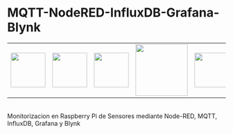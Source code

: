 # MQTT-NodeRED-InfluxDB-Grafana-Blynk
<table align="center" style="width: 100%;">
  <tbody>
<tr>
      <td align="center"><img src="https://3.bp.blogspot.com/-pU5a5YFRo4A/XEdhxfqnKTI/AAAAAAAAEhY/bDRSqeThLh8cS569hzyq3EVCgkMmEcrlwCPcBGAYYCw/s320/Raspberry_pi.png" width="80" /></td>
      <td align="center"><img src="https://1.bp.blogspot.com/-DwOQ3PuECvk/XJu4Bn1elAI/AAAAAAAAEoI/CPcKXRpAX64gUs1IDjA0sOees0I9Mz7XQCPcBGAYYCw/s320/grafana.jpg" width="80" /></td>
      <td align="center"><img src="https://2.bp.blogspot.com/-jrb3HOtfyPw/Xlq7o2A0hUI/AAAAAAAAE7E/tcGi82pWliEsW0ykyyDh_T01MId2AOkNACPcBGAYYCw/s320/NODE-RED.jpg" width="80" /></td>
      <td align="center"><img src="https://4.bp.blogspot.com/-EvG_9-Iin0w/Xlq7pocF1II/AAAAAAAAE7I/5dbwcAjikpcFMpsZhKWTyoialPzJ2CuawCPcBGAYYCw/s320/influxDB.png" width="120" /></td>
      <td align="center"><img src="https://1.bp.blogspot.com/-nOdzHH-IDLY/Xlq7os4vuHI/AAAAAAAAE7I/AAIE60F38Tce32nHNLn3CgkvCyYAqUJ7wCPcBGAYYCw/s320/Mosquitto.png" width="80" /></td>
      <td align="center"><img src="https://1.bp.blogspot.com/-1ixOLQHsPY8/Xlq7o7rmD8I/AAAAAAAAE7A/iiBl_KJIM7IkSI7xoq6kXFc8KJMm7-KnQCPcBGAYYCw/s320/Blynk.png" width="80" /></td>
      <td align="center"><img src="https://4.bp.blogspot.com/-G76pPTSj9h4/Xlq8Ge-0u9I/AAAAAAAAE7Q/Omu7cjVzfjUIh2ljyC1N5TeM1Lzvv6_CgCPcBGAYYCw/s320/Webmin.png" width="80" /></td>
    </tr>
</tbody>
</table>
<br/>
Monitorizacion en Raspberry Pi de Sensores mediante Node-RED, MQTT, InfluxDB, Grafana y Blynk
